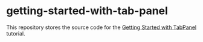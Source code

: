 # getting-started-with-tab-panel

This repository stores the source code for the [Getting Started with TabPanel](https://js.devexpress.com/Documentation/Guide/Widgets/Form/Getting_Started_with_TabPanel/) tutorial.
